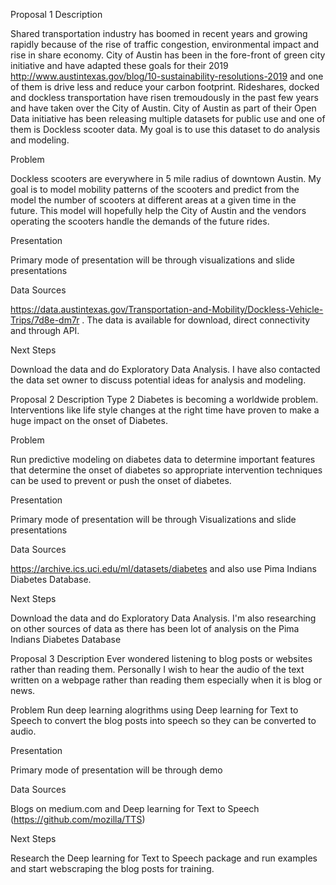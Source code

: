 Proposal 1
Description

Shared transportation industry has boomed in recent years and growing rapidly because of the rise of traffic congestion, environmental impact and rise in share economy. City of Austin has been in the fore-front of green city initiative and have adapted these goals for their 2019 http://www.austintexas.gov/blog/10-sustainability-resolutions-2019 and one of them is drive less and reduce your carbon footprint. Rideshares, docked and dockless transportation have risen tremoudously in the past few years and have taken over the City of Austin. City of Austin as part of their Open Data initiative has been releasing multiple datasets for public use and one of them is Dockless scooter data. My goal is to use this dataset to do analysis and modeling.

Problem

Dockless scooters are everywhere in 5 mile radius of downtown Austin. My goal is to model mobility patterns of the scooters and predict from the model the number of scooters at different areas at a given time in the future. This model will hopefully help the City of Austin and the vendors operating the scooters handle the demands of the future rides.

Presentation

Primary mode of presentation will be through visualizations and slide presentations

Data Sources

https://data.austintexas.gov/Transportation-and-Mobility/Dockless-Vehicle-Trips/7d8e-dm7r . The data is available for download, direct connectivity and through API.

Next Steps

Download the data and do Exploratory Data Analysis. I have also contacted the data set owner to discuss potential ideas for analysis and modeling.

Proposal 2
Description Type 2 Diabetes is becoming a worldwide problem. Interventions like life style changes at the right time have proven to make a huge impact on the onset of Diabetes.

Problem

Run predictive modeling on diabetes data to determine important features that determine the onset of diabetes so appropriate intervention techniques can be used to prevent or push the onset of diabetes.

Presentation

Primary mode of presentation will be through Visualizations and slide presentations

Data Sources

https://archive.ics.uci.edu/ml/datasets/diabetes and also use Pima Indians Diabetes Database.

Next Steps

Download the data and do Exploratory Data Analysis. I'm also researching on other sources of data as there has been lot of analysis on the Pima Indians Diabetes Database

Proposal 3
Description Ever wondered listening to blog posts or websites rather than reading them. Personally I wish to hear the audio of the text written on a webpage rather than reading them especially when it is blog or news.

Problem Run deep learning alogrithms using Deep learning for Text to Speech to convert the blog posts into speech so they can be converted to audio.

Presentation

Primary mode of presentation will be through demo

Data Sources

Blogs on medium.com and Deep learning for Text to Speech (https://github.com/mozilla/TTS)

Next Steps

Research the Deep learning for Text to Speech package and run examples and start webscraping the blog posts for training.
